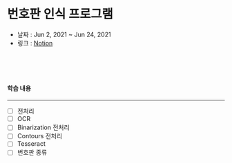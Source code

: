 # 번호판 인식 프로그램

 - 날짜 : Jun 2, 2021 ~ Jun 24, 2021
 - 링크 : [Notion](https://www.notion.so/cf634d3c6991402b9d7e7b02c88f801b)

<br><br><br>

#### 학습 내용
---
 - [ ] 전처리
 - [ ] OCR
 - [ ] Binarization 전처리
 - [ ] Contours 전처리
 - [ ] Tesseract
 - [ ] 번호판 종류
